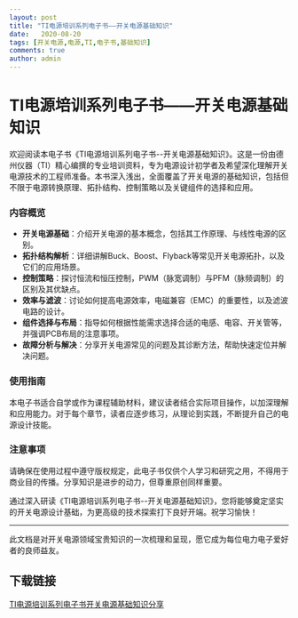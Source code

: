 ```yaml
---
layout: post
title: "TI电源培训系列电子书——开关电源基础知识"
date:   2020-08-20
tags: [开关电源,电源,TI,电子书,基础知识]
comments: true
author: admin
---
```

# TI电源培训系列电子书——开关电源基础知识

欢迎阅读本电子书《TI电源培训系列电子书--开关电源基础知识》。这是一份由德州仪器（TI）精心编撰的专业培训资料，专为电源设计初学者及希望深化理解开关电源技术的工程师准备。本书深入浅出，全面覆盖了开关电源的基础知识，包括但不限于电源转换原理、拓扑结构、控制策略以及关键组件的选择和应用。

### 内容概览

- **开关电源基础**：介绍开关电源的基本概念，包括其工作原理、与线性电源的区别。
- **拓扑结构解析**：详细讲解Buck、Boost、Flyback等常见开关电源拓扑，以及它们的应用场景。
- **控制策略**：探讨恒流和恒压控制，PWM（脉宽调制）与PFM（脉频调制）的区别及其优缺点。
- **效率与滤波**：讨论如何提高电源效率，电磁兼容（EMC）的重要性，以及滤波电路的设计。
- **组件选择与布局**：指导如何根据性能需求选择合适的电感、电容、开关管等，并强调PCB布局的注意事项。
- **故障分析与解决**：分享开关电源常见的问题及其诊断方法，帮助快速定位并解决问题。

### 使用指南

本电子书适合自学或作为课程辅助材料，建议读者结合实际项目操作，以加深理解和应用能力。对于每个章节，读者应逐步练习，从理论到实践，不断提升自己的电源设计技能。

### 注意事项

请确保在使用过程中遵守版权规定，此电子书仅供个人学习和研究之用，不得用于商业目的传播。分享知识是进步的动力，但尊重原创同样重要。

通过深入研读《TI电源培训系列电子书--开关电源基础知识》，您将能够奠定坚实的开关电源设计基础，为更高级的技术探索打下良好开端。祝学习愉快！

---

此文档是对开关电源领域宝贵知识的一次梳理和呈现，愿它成为每位电力电子爱好者的良师益友。

## 下载链接

[TI电源培训系列电子书开关电源基础知识分享](https://pan.quark.cn/s/17c9931f8f7c)